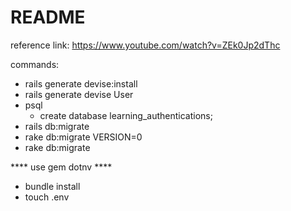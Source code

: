 # README

reference link: https://www.youtube.com/watch?v=ZEk0Jp2dThc


commands:

- rails generate devise:install
- rails generate devise User
- psql
    + create database learning_authentications;
- rails db:migrate
- rake db:migrate VERSION=0
- rake db:migrate


**** use gem dotnv ****
- bundle install
- touch .env

